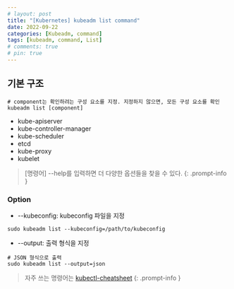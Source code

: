 ```yaml
---
# layout: post
title: "[Kubernetes] kubeadm list command"
date: 2022-09-22
categories: [Kubeadm, command]
tags: [kubeadm, command, List]
# comments: true
# pin: true
---
```


## 기본 구조
```
# component는 확인하려는 구성 요소를 지정. 지정하지 않으면, 모든 구성 요소를 확인
kubeadm list [component]
```

- kube-apiserver 
- kube-controller-manager 
- kube-scheduler 
- etcd 
- kube-proxy 
- kubelet

> [명령어] --help를 입력하면 더 다양한 옵션들을 찾을 수 있다.
{: .prompt-info }

### Option
- --kubeconfig: kubeconfig 파일을 지정
```
sudo kubeadm list --kubeconfig=/path/to/kubeconfig
```

- --output: 출력 형식을 지정
```
# JSON 형식으로 출력
sudo kubeadm list --output=json
```

> 자주 쓰는 명령어는 [kubectl-cheatsheet](https://kubernetes.io/docs/reference/kubectl/cheatsheet/)
{: .prompt-info }